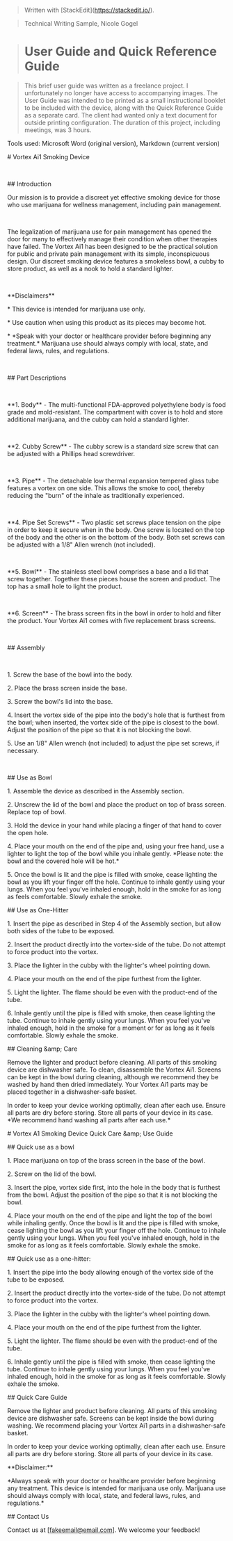 <html>

<body>

> Written with \[StackEdit](https://stackedit.io/).

> Technical Writing Sample, Nicole Gogel

> 

> # User Guide and Quick Reference Guide

> This brief user guide was written as a freelance project. I unfortunately no longer have access to accompanying images. The User Guide was intended to be printed as a small instructional booklet to be included with the device, along with the Quick Reference Guide as a separate card. The client had wanted only a text document for outside printing configuration. The duration of this project, including meetings, was 3 hours.



Tools used: Microsoft Word (original version), Markdown (current version)



\# Vortex Ai1 Smoking Device



&nbsp; 



\## Introduction



Our mission is to provide a discreet yet effective smoking device for those who use marijuana for wellness management, including pain management.



&nbsp; 



The legalization of marijuana use for pain management has opened the door for many to effectively manage their condition when other therapies have failed. The Vortex Ai1 has been designed to be the practical solution for public and private pain management with its simple, inconspicuous design. Our discreet smoking device features a smokeless bowl, a cubby to store product, as well as a nook to hold a standard lighter.



&nbsp; 



\*\*Disclaimers\*\*



\* This device is intended for marijuana use only.



\* Use caution when using this product as its pieces may become hot.



\* \*Speak with your doctor or healthcare provider before beginning any treatment.\* Marijuana use should always comply with local, state, and federal laws, rules, and regulations.



&nbsp; 



\## Part Descriptions



&nbsp; 



\*\*1. Body\*\* - The multi-functional FDA-approved polyethylene body is food grade and mold-resistant. The compartment with cover is to hold and store additional marijuana, and the cubby can hold a standard lighter.



&nbsp; 



\*\*2. Cubby Screw\*\* - The cubby screw is a standard size screw that can be adjusted with a Phillips head screwdriver.



&nbsp; 



\*\*3. Pipe\*\* - The detachable low thermal expansion tempered glass tube features a vortex on one side. This allows the smoke to cool, thereby reducing the "burn" of the inhale as traditionally experienced.



&nbsp; 



\*\*4. Pipe Set Screws\*\* - Two plastic set screws place tension on the pipe in order to keep it secure when in the body. One screw is located on the top of the body and the other is on the bottom of the body. Both set screws can be adjusted with a 1/8" Allen wrench (not included).



&nbsp; 



\*\*5. Bowl\*\* - The stainless steel bowl comprises a base and a lid that screw together. Together these pieces house the screen and product. The top has a small hole to light the product.



&nbsp; 



\*\*6. Screen\*\* - The brass screen fits in the bowl in order to hold and filter the product. Your Vortex Ai1 comes with five replacement brass screens.



&nbsp; 



\## Assembly



&nbsp; 



1\. Screw the base of the bowl into the body.



2\. Place the brass screen inside the base.



3\. Screw the bowl's lid into the base.



4\. Insert the vortex side of the pipe into the body's hole that is furthest from the bowl; when inserted, the vortex side of the pipe is closest to the bowl. Adjust the position of the pipe so that it is not blocking the bowl.



5\. Use an 1/8" Allen wrench (not included) to adjust the pipe set screws, if necessary.



&nbsp; 



\## Use as Bowl



1\. Assemble the device as described in the Assembly section.



2\. Unscrew the lid of the bowl and place the product on top of brass screen. Replace top of bowl.



3\. Hold the device in your hand while placing a finger of that hand to cover the open hole.



4\. Place your mouth on the end of the pipe and, using your free hand, use a lighter to light the top of the bowl while you inhale gently. \*Please note: the bowl and the covered hole will be hot.\*



5\. Once the bowl is lit and the pipe is filled with smoke, cease lighting the bowl as you lift your finger off the hole. Continue to inhale gently using your lungs. When you feel you've inhaled enough, hold in the smoke for as long as feels comfortable. Slowly exhale the smoke.



\## Use as One-Hitter



1\. Insert the pipe as described in Step 4 of the Assembly section, but allow both sides of the tube to be exposed.



2\. Insert the product directly into the vortex-side of the tube. Do not attempt to force product into the vortex.



3\. Place the lighter in the cubby with the lighter's wheel pointing down.



4\. Place your mouth on the end of the pipe furthest from the lighter.



5\. Light the lighter. The flame should be even with the product-end of the tube.



6\. Inhale gently until the pipe is filled with smoke, then cease lighting the tube. Continue to inhale gently using your lungs. When you feel you've inhaled enough, hold in the smoke for a moment or for as long as it feels comfortable. Slowly exhale the smoke.



\## Cleaning \&amp; Care



Remove the lighter and product before cleaning. All parts of this smoking device are dishwasher safe. To clean, disassemble the Vortex Ai1. Screens can be kept in the bowl during cleaning, although we recommend they be washed by hand then dried immediately. Your Vortex Ai1 parts may be placed together in a dishwasher-safe basket.



In order to keep your device working optimally, clean after each use. Ensure all parts are dry before storing. Store all parts of your device in its case. \*We recommend hand washing all parts after each use.\*



\# Vortex A1 Smoking Device Quick Care \&amp; Use Guide



\## Quick use as a bowl



1\. Place marijuana on top of the brass screen in the base of the bowl.



2\. Screw on the lid of the bowl.



3\. Insert the pipe, vortex side first, into the hole in the body that is furthest from the bowl. Adjust the position of the pipe so that it is not blocking the bowl.



4\. Place your mouth on the end of the pipe and light the top of the bowl while inhaling gently. Once the bowl is lit and the pipe is filled with smoke, cease lighting the bowl as you lift your finger off the hole. Continue to inhale gently using your lungs. When you feel you've inhaled enough, hold in the smoke for as long as it feels comfortable. Slowly exhale the smoke.



\## Quick use as a one-hitter:



1\. Insert the pipe into the body allowing enough of the vortex side of the tube to be exposed.



2\. Insert the product directly into the vortex-side of the tube. Do not attempt to force product into the vortex.



3\. Place the lighter in the cubby with the lighter's wheel pointing down.



4\. Place your mouth on the end of the pipe furthest from the lighter.



5\. Light the lighter. The flame should be even with the product-end of the tube.



6\. Inhale gently until the pipe is filled with smoke, then cease lighting the tube. Continue to inhale gently using your lungs. When you feel you've inhaled enough, hold in the smoke for as long as it feels comfortable. Slowly exhale the smoke.



\## Quick Care Guide



Remove the lighter and product before cleaning. All parts of this smoking device are dishwasher safe. Screens can be kept inside the bowl during washing. We recommend placing your Vortex Ai1 parts in a dishwasher-safe basket.



In order to keep your device working optimally, clean after each use. Ensure all parts are dry before storing. Store all parts of your device in its case.



\*\*Disclaimer:\*\*



\*Always speak with your doctor or healthcare provider before beginning any treatment. This device is intended for marijuana use only. Marijuana use should always comply with local, state, and federal laws, rules, and regulations.\*



\## Contact Us



Contact us at \[fakeemail@email.com]. We welcome your feedback!

<!--stackedit\_data:

eyJoaXN0b3J5IjpbMjAzNzI3MTAyNF19

-->

</body>

</html>

